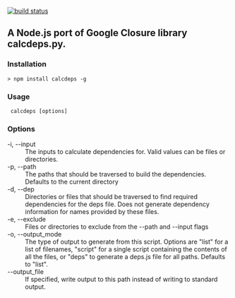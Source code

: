 [![build status](https://secure.travis-ci.org/bramstein/calcdeps.js.png)](http://travis-ci.org/bramstein/calcdeps.js)
## A Node.js port of Google Closure library calcdeps.py.

### Installation

    > npm install calcdeps -g

### Usage

     calcdeps [options]

### Options

<dl>
  <dt>-i, --input</dt>
  <dd>The inputs to calculate dependencies for. Valid values can be files or directories.</dd>
  <dt>-p, --path</dt>
  <dd>The paths that should be traversed to build the dependencies. Defaults to the current directory</dd>
  <dt>-d, --dep</dt>
  <dd>Directories or files that should be traversed to find required dependencies for the deps file. Does not generate dependency information for names provided by these files.</dd>
  <dt>-e, --exclude</dt>
  <dd>Files or directories to exclude from the --path and --input flags</dd>
  <dt>-o, --output_mode</dt>
  <dd>The type of output to generate from this script. Options are "list" for a list of filenames, "script" for a single script containing the contents of all the files, or "deps" to generate a deps.js file for all paths. Defaults to "list".</dd>
  <dt>--output_file</dt>
  <dd>If specified, write output to this path instead of writing to standard output.</dd>
</dl>
